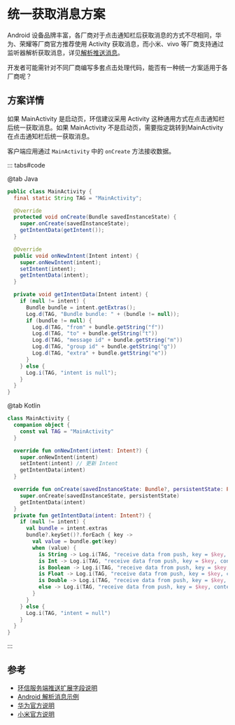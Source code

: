 # 统一获取消息方案

Android 设备品牌丰富，各厂商对于点击通知栏后获取消息的方式不尽相同，华为、荣耀等厂商官方推荐使用 Activity 获取消息，而小米、vivo 等厂商支持通过监听器解析获取消息，详见[解析推送消息](push_parsing.html)。

开发者可能需针对不同厂商编写多套点击处理代码，能否有一种统一方案适用于各厂商呢？

## 方案详情

如果 MainActivity 是启动页，环信建议采用 Activity 这种通用方式在点击通知栏后统一获取消息。如果 MainActivity 不是启动页，需要指定跳转到MainActivity 在点击通知栏后统一获取消息。

客户端应用通过 `MainActivity` 中的 `onCreate` 方法接收数据。

::: tabs#code

@tab Java

```java
public class MainActivity {
  final static String TAG = "MainActivity";

  @Override
  protected void onCreate(Bundle savedInstanceState) {
    super.onCreate(savedInstanceState);
    getIntentData(getIntent());
  }

  @Override
  public void onNewIntent(Intent intent) {
    super.onNewIntent(intent);
    setIntent(intent);
    getIntentData(intent);
  }

  private void getIntentData(Intent intent) {
    if (null != intent) {
      Bundle bundle = intent.getExtras();
      Log.d(TAG, "Bundle bundle: " + (bundle != null));
      if (bundle != null) {
        Log.d(TAG, "from" + bundle.getString("f"))
        Log.d(TAG, "to" + bundle.getString("t"))
        Log.d(TAG, "message id" + bundle.getString("m"))
        Log.d(TAG, "group id" + bundle.getString("g"))
        Log.d(TAG, "extra" + bundle.getString("e"))
      }
    } else {
      Log.i(TAG, "intent is null");
    }
  }
}
```

@tab Kotlin

```kotlin
class MainActivity {
  companion object {
    const val TAG = "MainActivity"
  }

  override fun onNewIntent(intent: Intent?) {
    super.onNewIntent(intent)
    setIntent(intent) // 更新 Intent
    getIntentData(intent)
  }

  override fun onCreate(savedInstanceState: Bundle?, persistentState: PersistableBundle?) {
    super.onCreate(savedInstanceState, persistentState)
    getIntentData(intent)
  }
  private fun getIntentData(intent: Intent?) {
    if (null != intent) {
      val bundle = intent.extras
      bundle?.keySet()?.forEach { key ->
        val value = bundle.get(key)
        when (value) {
          is String -> Log.i(TAG, "receive data from push, key = $key, content = ${bundle.getString(key)}")
          is Int -> Log.i(TAG, "receive data from push, key = $key, content = ${bundle.getInt(key)}")
          is Boolean -> Log.i(TAG, "receive data from push, key = $key, content = ${bundle.getBoolean(key)}")
          is Float -> Log.i(TAG, "receive data from push, key = $key, content = ${bundle.getFloat(key)}")
          is Double -> Log.i(TAG, "receive data from push, key = $key, content = ${bundle.getDouble(key)}")
          else -> Log.i(TAG, "receive data from push, key = $key, content = $value")
        }
      }
    } else {
      Log.i(TAG, "intent = null")
    }
  }
}

```
:::

## 参考

- [环信服务端推送扩展字段说明](/document/server-side/push_extension.html#离线推送相关的扩展字段)
- [Android 解析消息示例](/document/android/push/push_parsing.html)
- [华为官方说明](https://developer.huawei.com/consumer/cn/doc/HMSCore-Guides/andorid-basic-clickaction-0000001087554076)
- [小米官方说明](https://dev.mi.com/console/doc/detail?pId=68)

